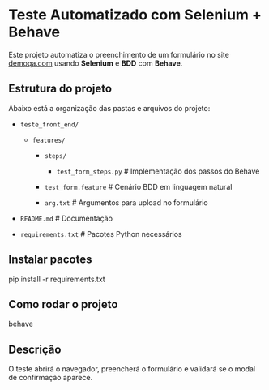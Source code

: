 # Teste Automatizado com Selenium + Behave

Este projeto automatiza o preenchimento de um formulário no site [demoqa.com](https://demoqa.com) usando **Selenium** e **BDD** com **Behave**.

## Estrutura do projeto

Abaixo está a organização das pastas e arquivos do projeto:

- `teste_front_end/`
  - `features/`
    
    - `steps/`
      
      - `test_form_steps.py` # Implementação dos passos do Behave
        
    - `test_form.feature` # Cenário BDD em linguagem natural
      
    - `arg.txt` # Argumentos para upload no formulário
      
- `README.md` # Documentação
- `requirements.txt` # Pacotes Python necessários

## Instalar pacotes

pip install -r requirements.txt

## Como rodar o projeto

behave

## Descrição


O teste abrirá o navegador, preencherá o formulário e validará se o modal de confirmação aparece.
